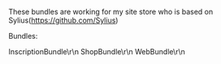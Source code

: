 These bundles are working for my site store who is based on Sylius(https://github.com/Sylius)

Bundles:

InscriptionBundle\r\n
ShopBundle\r\n
WebBundle\r\n
